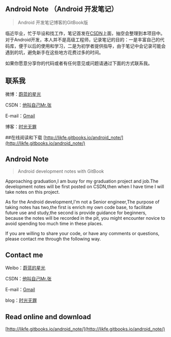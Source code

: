 
## Android Note （Android 开发笔记）
>Android 开发笔记博客的GitBook版

临近毕业，忙于毕设和找工作，笔记首发在[CSDN](http://blog.csdn.net/ys743276112)上面，抽空会整理到本项目中。
对于Android开发，本人并不是高级工程师，记录笔记的目的：一是丰富自己的代码库，便于以后的使用和学习，二是为初学者提供指导，由于笔记中会记录可能会遇到的坑，避免新手在这些地方花费过多的时间。

如果你愿意分享你的代码或者有任何意见或问题请通过下面的方式联系我。
## 联系我
微博：[蔚蓝的星光](http://weibo.com/zyansen)

CSDN：[他叫自己Mr.张](http://blog.csdn.net/ys743276112)

E-mail：[Gmail](mailto:cafexiaoting@gmail.com)

博客：[时光无罪](http://www.sinlesstime.com/)

##在线阅读和下载
[http://likfe.gitbooks.io/android_note/](http://likfe.gitbooks.io/android_note/)

## Android Note
>Android development notes with GitBook

Approaching graduation,I am busy for my graduation project and job.The development notes will be first posted on CSDN,then when I have time I will take notes on this project.

As for the Android development,I'm not a Senior engineer,The purpose of taking notes has two,the first is enrich my own code base, to facilitate future use and study,the second is provide guidance for beginners, because the notes will be recorded in the pit, you might encounter novice to avoid spending too much time in these places.

If you are willing to share your code, or have any comments or questions, please contact me through the following way.

## Contact me
Weibo：[蔚蓝的星光](http://weibo.com/zyansen)

CSDN：[他叫自己Mr.张](http://blog.csdn.net/ys743276112)

E-mail：[Gmail](mailto:cafexiaoting@gmail.com)

blog：[时光无罪](http://www.sinlesstime.com/)

## Read online and download
[http://likfe.gitbooks.io/android_note/](http://likfe.gitbooks.io/android_note/)